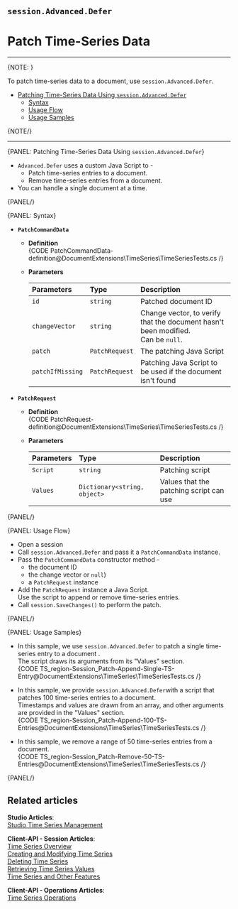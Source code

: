 ﻿## `session.Advanced.Defer`
# Patch Time-Series Data

---

{NOTE: }

To patch time-series data to a document, use `session.Advanced.Defer`.  

* [Patching Time-Series Data Using `session.Advanced.Defer`](../../../../document-extensions/timeseries/client-api/session-methods/patch-ts-data#patching-time-series-data-using-session.advanced.defer)  
   * [Syntax](../../../../document-extensions/timeseries/client-api/session-methods/patch-ts-data#syntax)  
   * [Usage Flow](../../../../document-extensions/timeseries/client-api/session-methods/patch-ts-data#usage-flow)  
   * [Usage Samples](../../../../document-extensions/timeseries/client-api/session-methods/patch-ts-data#usage-samples)  

{NOTE/}

---

{PANEL: Patching Time-Series Data Using `session.Advanced.Defer`}

* `Advanced.Defer` uses a custom Java Script to -  
  * Patch time-series entries to a document.  
  * Remove time-series entries from a document.  
* You can handle a single document at a time.  

{PANEL/}

{PANEL: Syntax}

* **`PatchCommandData`**  
   * **Definition**  
     {CODE PatchCommandData-definition@DocumentExtensions\TimeSeries\TimeSeriesTests.cs /}
   * **Parameters**  

        | Parameters | Type | Description |
        |:-------------|:-------------|:-------------|
        | `id` | `string` | Patched document ID |
        | `changeVector` | `string` | Change vector, to verify that the document hasn't been modified. <br> Can be `null`. |
        | `patch` | `PatchRequest` | The patching Java Script |
        | `patchIfMissing` | `PatchRequest` | Patching Java Script to be used if the document isn't found |

* **`PatchRequest`**  
   * **Definition**  
     {CODE PatchRequest-definition@DocumentExtensions\TimeSeries\TimeSeriesTests.cs /}

   * **Parameters**  

        | Parameters | Type | Description |
        |:-------------|:-------------|:-------------|
        | `Script` | `string` | Patching script |
        | `Values` | `Dictionary<string, object>` | Values that the patching script can use |

{PANEL/}

{PANEL: Usage Flow}

* Open a session  
* Call `session.Advanced.Defer` and pass it a `PatchCommandData` instance.  
* Pass the `PatchCommandData` constructor method -  
   * the document ID  
   * the change vector or `null`)  
   * a `PatchRequest` instance  
* Add the `PatchRequest` instance a Java Script.  
  Use the script to append or remove time-series entries.  
* Call `session.SaveChanges()` to perform the patch.  

{PANEL/}

{PANEL: Usage Samples}

* In this sample, we use `session.Advanced.Defer` to patch 
  a single time-series entry to a document .  
  The script draws its arguments from its "Values" section.  
  {CODE TS_region-Session_Patch-Append-Single-TS-Entry@DocumentExtensions\TimeSeries\TimeSeriesTests.cs /}

* In this sample, we provide `session.Advanced.Defer`with 
  a script that patches 100 time-series entries to a document.  
  Timestamps and values are drawn from an array, and other 
  arguments are provided in the "Values" section.  
  {CODE TS_region-Session_Patch-Append-100-TS-Entries@DocumentExtensions\TimeSeries\TimeSeriesTests.cs /}

* In this sample, we remove a range of 50 time-series entries 
  from a document.  
  {CODE TS_region-Session_Patch-Remove-50-TS-Entries@DocumentExtensions\TimeSeries\TimeSeriesTests.cs /}

{PANEL/}

## Related articles
**Studio Articles**:  
[Studio Time Series Management]()  

**Client-API - Session Articles**:  
[Time Series Overview]()  
[Creating and Modifying Time Series]()  
[Deleting Time Series]()  
[Retrieving Time Series Values]()  
[Time Series and Other Features]()  

**Client-API - Operations Articles**:  
[Time Series Operations]()  
